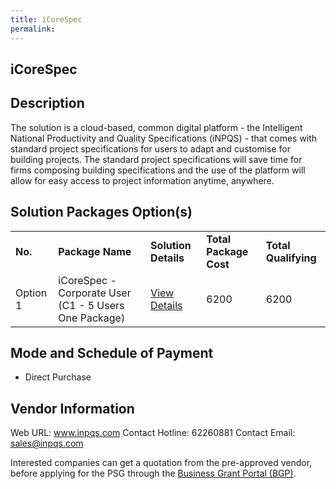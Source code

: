 ```yaml
---
title: iCoreSpec
permalink: 
---
```


## iCoreSpec

## Description

The solution is a cloud-based, common digital platform - the Intelligent National Productivity and Quality Specifications (iNPQS) - that comes with standard project specifications for users to adapt and customise for building projects. The standard project specifications will save time for firms composing building specifications and the use of the platform will allow for easy access to project information anytime, anywhere.

## Solution Packages Option(s)

<table>
<tr>
<td><b>No.</b></td>
<td><b>Package Name</b></td>
<td><b>Solution Details</b></td>
<td><b>Total Package Cost</b></td>
<td><b>Total Qualifying</b></td>
</tr>
<tr>
<td>Option 1</td>
<td>iCoreSpec - Corporate User (C1 - 5 Users One Package)</td>
<td><a href='https://www.gobusiness.gov.sg/images/psg/Desensitised_iNPQS_Annex_3_Part_3.pdf'>View Details</a></td>
<td>6200</td>
<td>6200</td>
</tr>
</table>

## Mode and Schedule of Payment

 - Direct Purchase

## Vendor Information

 Web URL: www.inpqs.com 
Contact Hotline: 62260881 
Contact Email: sales@inpqs.com 


Interested companies can get a quotation from the pre-approved vendor, before applying for the PSG through the <a href='https://www.businessgrants.gov.sg/'>Business Grant Portal (BGP)</a>.
